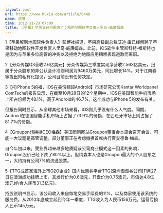 ```yaml
---
layout: post
url: https://www.huxiu.com/article/6449
name: 虎嗅
time: 2012-11-28 07:09
title: 【早报】苹果又开地图炮了：解聘地图软件负责人里奇·威廉姆森
---
```

1【苹果解聘地图软件负责人】彭博社报道，苹果高级副总裁艾迪·库已经解聘了苹果移动地图软件开发负责人里奇·威廉姆森。此前，iOS软件主管斯科特·福斯特也是因为与苹果多位高管的冲突以及拒绝为地图应用糟糕表现道歉而离职。

2【分众传媒Q3营收2.6亿美元】分众传媒第三季度实现净营收2.563亿美元，归属于分众股东的非公认会计准则利润为9460万美元，同比增长14%。对于江南春等提出的私有化提议，公司目前没有任何决定。

3【托iPhone 5的福，iOS在美份额超Android】市场研究公司Kantar Worldpanel ComTech的报告显示，在截至10月28日的12个星期中，iOS在美国智能手机市场上所占份额为48.1%，高于Android的46.7%。这个成功与iPhone 5的发布有关。

但报告同时显示，从全球其他市场来看，iOS则几乎没有什么人气度。同期，Android在德国智能手机市场上占据了73.9%的份额，在西班牙市场上则占据了81.7%的份额。

4【Groupon想换掉CEO梅森】美国团购网站Groupon董事会本周会召开会议，可能一大议题是高管调整。部分董事正在考虑撤换首席执行官安德鲁·梅森。

自今年初以来，受业界越来越多地质疑该公司商业模式这一因素的影响，Groupon股价已经下跌了80%以上。但梅森本人也是Groupon最大的个人股东之一，大约持有公司7%的流通股票。

5【TTG成首家海外上市O2O企业】国内优惠券平台TTG(深圳淘淘谷公司)11月27日在澳洲成功挂牌上市，其发行价为0.6澳元，开盘价为0.75澳元，市值达4.8亿澳元(约合人民币31.3亿元)。

招股说明书显示，该公司收入来自每笔交易手续费的11%，以及商家使用该系统的服务费。从2010年底成立起到今年一季度，TTG收入为人民币156万元，运营亏损人民币145万元。


